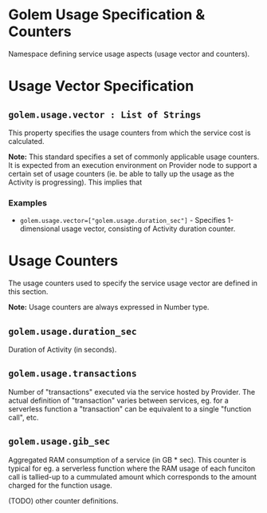 # Golem Usage Specification & Counters
Namespace defining service usage aspects (usage vector and counters).

# Usage Vector Specification

## `golem.usage.vector : List of Strings`
This property specifies the usage counters from which the service cost is calculated.

**Note:** This standard specifies a set of commonly applicable usage counters. It is expected from an execution environment on Provider node to support a certain set of usage counters (ie. be able to tally up the usage as the Activity is progressing). This implies that 
### **Examples**
* `golem.usage.vector=["golem.usage.duration_sec"]` - Specifies 1-dimensional usage vector, consisting of Activity duration counter.

# Usage Counters
The usage counters used to specify the service usage vector are defined in this section.

**Note:** Usage counters are always expressed in Number type.

## `golem.usage.duration_sec`
Duration of Activity (in seconds).

## `golem.usage.transactions`
Number of "transactions" executed via the service hosted by Provider. The actual definition of "transaction" varies between services, eg. for a serverless function a "transaction" can be equivalent to a single "function call", etc.

## `golem.usage.gib_sec`
Aggregated RAM consumption of a service (in GB * sec). This counter is typical for eg. a serverless function where the RAM usage of each funciton call is tallied-up to a cummulated amount which corresponds to the amount charged for the function usage.

(TODO) other counter definitions.

